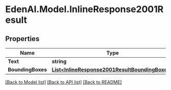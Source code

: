# EdenAI.Model.InlineResponse2001Result
## Properties

Name | Type | Description | Notes
------------ | ------------- | ------------- | -------------
**Text** | **string** |  | [optional] 
**BoundingBoxes** | [**List&lt;InlineResponse2001ResultBoundingBoxes&gt;**](InlineResponse2001ResultBoundingBoxes.md) |  | [optional] 

[[Back to Model list]](../README.md#documentation-for-models) [[Back to API list]](../README.md#documentation-for-api-endpoints) [[Back to README]](../README.md)

